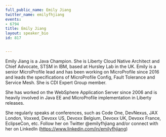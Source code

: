 ---
full_public_name: Emily Jiang
twitter_name: emilyfhjiang
events:
- 6794
title: Emily Jiang
layout: speaker_bio
id: 817

---
Emily Jiang is a Java Champion. She is Liberty Cloud Native Architect and Chief Advocate, STSM in IBM, based at Hursley Lab in the UK. Emily is a senior MicroProfile lead and has been working on MicroProfile since 2016 and leads the specifications of MicroProfile Config, Fault Tolerance and Service Mesh. She is CDI Expert Group member.

She has worked on the WebSphere Application Server since 2006 and is heavily involved in Java EE and MicroProfile implementation in Liberty releases. 

She regularly speaks at conferences, such as Code One, DevNexus, JAX London, Voxxed, Devoxx US, Devoxx Belgium, Devoxx UK, Devoxx France, EclipseCon, etc. Follow her on Twitter @emilyfhjiang and/or connect with her on LinkedIn (https://www.linkedin.com/in/emilyfhjiang)
